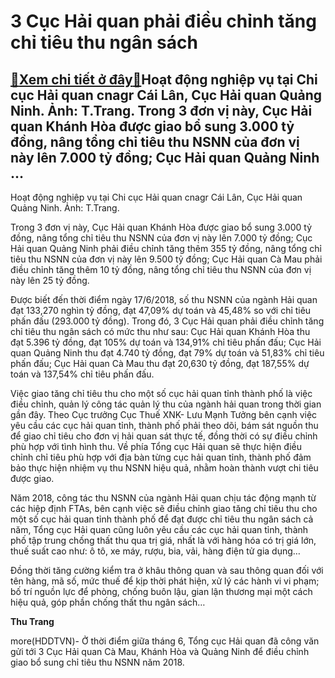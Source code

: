 3 Cục Hải quan phải điều chỉnh tăng chỉ tiêu thu ngân sách
==========================================================

[:gift:Xem chi tiết ở đây:gift:](https://hddtvn.com/3-cuc-hai-quan-phai-dieu-chinh-tang-chi-tieu-thu-ngan-sach/)Hoạt động nghiệp vụ tại Chi cục Hải quan cnagr Cái Lân, Cục Hải quan Quảng Ninh. Ảnh: T.Trang. Trong 3 đơn vị này, Cục Hải quan Khánh Hòa được giao bổ sung 3.000 tỷ đồng, nâng tổng chỉ tiêu thu NSNN của đơn vị này lên 7.000 tỷ đồng; Cục Hải quan Quảng Ninh …
------------------------------------------------------------------------------------------------------------------------------------------------------------------------------------------------------------------------------------------------------------------







 






 Hoạt động nghiệp vụ tại Chi cục Hải quan cnagr Cái Lân, Cục Hải quan Quảng Ninh. Ảnh: T.Trang. 


Trong 3 đơn vị này, Cục Hải quan Khánh Hòa được giao bổ sung 3.000 tỷ đồng, nâng tổng chỉ tiêu thu NSNN của đơn vị này lên 7.000 tỷ đồng; Cục Hải quan Quảng Ninh phải điều chỉnh tăng thêm 355 tỷ đồng, nâng tổng chỉ tiêu thu NSNN của đơn vị này lên 9.500 tỷ đồng; Cục Hải quan Cà Mau phải điều chỉnh tăng thêm 10 tỷ đồng, nâng tổng chỉ tiêu thu NSNN của đơn vị này lên 25 tỷ đồng.


 Được biết đến thời điểm ngày 17/6/2018, số thu NSNN của ngành Hải quan đạt 133,270 nghìn tỷ đồng, đạt 47,09% dự toán và 45,48% so với chỉ tiêu phấn đấu (293.000 tỷ đồng). Trong đó, 3 Cục Hải quan phải điều chỉnh tăng chỉ tiêu thu ngân sách có mức thu như sau: Cục Hải quan Khánh Hòa thu đạt 5.396 tỷ đồng, đạt 105% dự toán và 134,91% chỉ tiêu phấn đấu; Cục Hải quan Quảng Ninh thu đạt 4.740 tỷ đồng, đạt 79% dự toán và 51,83% chỉ tiêu phấn đấu; Cục Hải quan Cà Mau thu đạt 20,630 tỷ đồng, đạt 187,55% dự toán và 137,54% chỉ tiêu phấn đấu.


 Việc giao tăng chỉ tiêu thu cho một số cục hải quan tỉnh thành phố là việc điều chỉnh, quản lý công tác quản lý thu của ngành hải quan trong thời gian gần đây. Theo Cục trưởng Cục Thuế XNK- Lưu Mạnh Tưởng bên cạnh việc yêu cầu các cục hải quan tỉnh, thành phố phải theo dõi, bám sát nguồn thu để giao chỉ tiêu cho đơn vị hải quan sát thực tế, đồng thời có sự điều chỉnh phù hợp với tình hình thu. Về phía Tổng cục Hải quan sẽ thực hiện điều chỉnh chỉ tiêu phù hợp với địa bàn từng cục hải quan tỉnh, thành phố đảm bảo thực hiện nhiệm vụ thu NSNN hiệu quả, nhằm hoàn thành vượt chi tiêu được giao. 


 Năm 2018, công tác thu NSNN của ngành Hải quan chịu tác động mạnh từ các hiệp định FTAs, bên cạnh việc sẽ điều chỉnh giao tăng chỉ tiêu thu cho một số cục hải quan tỉnh thành phố để đạt được chỉ tiêu thu ngân sách cả năm, Tổng cục Hải quan cũng luôn yêu cầu các cục hải quan tỉnh, thành phố tập trung chống thất thu qua trị giá, nhất là với hàng hóa có trị giá lớn, thuế suất cao như: ô tô, xe máy, rượu, bia, vải, hàng điện tử gia dụng…


 Đồng thời tăng cường kiểm tra ở khâu thông quan và sau thông quan đối với tên hàng, mã số, mức thuế để kịp thời phát hiện, xử lý các hành vi vi phạm; bố trí nguồn lực để phòng, chống buôn lậu, gian lận thương mại một cách hiệu quả, góp phần chống thất thu ngân sách…






**Thu Trang**



more(HDDTVN)- Ở thời điểm giữa tháng 6, Tổng cục Hải quan đã công văn gửi tới 3 Cục Hải quan Cà Mau, Khánh Hòa và Quảng Ninh để điều chỉnh giao bổ sung chỉ tiêu thu NSNN năm 2018.

